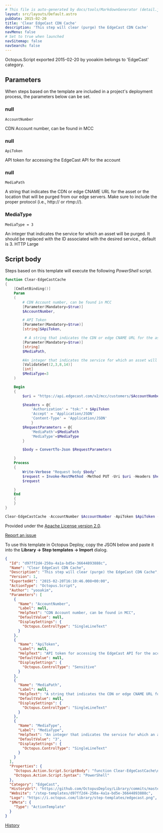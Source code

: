 ```yaml
---
# This file is auto-generated by docs/tools/MarkdownGenerator (detail.js)
layout: src/layouts/Default.astro
pubDate: 2015-02-20
title: 'Clear EdgeCast CDN Cache'
description: 'This step will clear (purge) the EdgeCast CDN Cache'
navMenu: false
# Set to true when launched
navSitemap: false
navSearch: false
---
```


Octopus.Script exported 2015-02-20 by yooakim belongs to 'EdgeCast' category.

## Parameters

When steps based on the template are included in a project's deployment process, the parameters below can be set.


<div class="param">

### null

`AccountNumber`

CDN Account number, can be found in MCC

</div>
        
<div class="param">

### null

`ApiToken`

API token for accessing the EdgeCast API for the account

</div>
        
<div class="param">

### null

`MediaPath`

A string that indicates the CDN or edge CNAME URL for the asset or the location that will be purged from our edge servers. Make sure to include the proper protocol (i.e., http:// or rtmp://).

</div>
        
<div class="param">

### MediaType

`MediaType = 3`

An integer that indicates the service for which an asset will be purged. It should be replaced with the ID associated with the desired service., default is 3. HTTP Large

</div>
        

## Script body

Steps based on this template will execute the following *PowerShell* script.

```powershell
function Clear-EdgeCastCache
{
    [CmdletBinding()]
    Param
    (
        # CDN Account number, can be found in MCC
        [Parameter(Mandatory=$true)]
        $AccountNumber,

        # API Token
        [Parameter(Mandatory=$true)]
        [string]$ApiToken,

         # A string that indicates the CDN or edge CNAME URL for the asset or the location that will be purged from our edge servers. Make sure to include the proper protocol (i.e., http:// or rtmp://).
        [Parameter(Mandatory=$true)]
        [string]
        $MediaPath,

        #An integer that indicates the service for which an asset will be purged. It should be replaced with the ID associated with the desired service., default is 3. HTTP Large
        [ValidateSet(2,3,8,14)]
        [int]
        $MediaType=3
    )

    Begin
    {
        $uri = "https://api.edgecast.com/v2/mcc/customers/$AccountNumber/edge/purge"

        $headers = @{
            'Authorization' = "tok:" + $ApiToken
            'Accept' = 'Application/JSON'
            'Content-Type' = 'Application/JSON'
            }
        $RequestParameters = @{
            'MediaPath'=$MediaPath
            'MediaType'=$MediaType
        }

        $body = ConvertTo-Json $RequestParameters

    }
    Process
    {
        Write-Verbose "Request body $body"
    	$request = Invoke-RestMethod -Method PUT -Uri $uri -Headers $headers -Body $body -DisableKeepAlive
        $request

    }
    End
    {
    }
}

Clear-EdgeCastCache -AccountNumber $AccountNumber -ApiToken $ApiToken -MediaPath $MediaPath -MediaType $MediaType -Verbose

```

Provided under the [Apache License version 2.0](https://github.com/OctopusDeploy/Library/blob/master/LICENSE.txt).

[Report an issue](https://github.com/OctopusDeploy/Library/issues/new?assignees=&labels=&projects=&template=bug-report.yml&title=Issue%20with%20Clear%20EdgeCast%20CDN%20Cache&step-template=Clear%20EdgeCast%20CDN%20Cache)

<div class="get-json">

To use this template in Octopus Deploy, copy the JSON below and paste it into the **Library → Step templates → Import** dialog.

```json
{
  "Id": "d97ff2d4-250a-4a1a-bd5e-36644893888c",
  "Name": "Clear EdgeCast CDN Cache",
  "Description": "This step will clear (purge) the EdgeCast CDN Cache",
  "Version": 1,
  "ExportedAt": "2015-02-20T16:10:46.008+00:00",
  "ActionType": "Octopus.Script",
  "Author": "yooakim",
  "Parameters": [
    {
      "Name": "AccountNumber",
      "Label": null,
      "HelpText": "CDN Account number, can be found in MCC",
      "DefaultValue": null,
      "DisplaySettings": {
        "Octopus.ControlType": "SingleLineText"
      }
    },
    {
      "Name": "ApiToken",
      "Label": null,
      "HelpText": "API token for accessing the EdgeCast API for the account",
      "DefaultValue": null,
      "DisplaySettings": {
        "Octopus.ControlType": "Sensitive"
      }
    },
    {
      "Name": "MediaPath",
      "Label": null,
      "HelpText": "A string that indicates the CDN or edge CNAME URL for the asset or the location that will be purged from our edge servers. Make sure to include the proper protocol (i.e., http:// or rtmp://).",
      "DefaultValue": null,
      "DisplaySettings": {
        "Octopus.ControlType": "SingleLineText"
      }
    },
    {
      "Name": "MediaType",
      "Label": "MediaType",
      "HelpText": "An integer that indicates the service for which an asset will be purged. It should be replaced with the ID associated with the desired service., default is 3. HTTP Large",
      "DefaultValue": "3",
      "DisplaySettings": {
        "Octopus.ControlType": "SingleLineText"
      }
    }
  ],
  "Properties": {
    "Octopus.Action.Script.ScriptBody": "function Clear-EdgeCastCache\n{\n    [CmdletBinding()]\n    Param\n    (\n        # CDN Account number, can be found in MCC\n        [Parameter(Mandatory=$true)]\n        $AccountNumber,\n\n        # API Token\n        [Parameter(Mandatory=$true)]\n        [string]$ApiToken,\n\n         # A string that indicates the CDN or edge CNAME URL for the asset or the location that will be purged from our edge servers. Make sure to include the proper protocol (i.e., http:// or rtmp://).\n        [Parameter(Mandatory=$true)]\n        [string]\n        $MediaPath,\n\n        #An integer that indicates the service for which an asset will be purged. It should be replaced with the ID associated with the desired service., default is 3. HTTP Large\n        [ValidateSet(2,3,8,14)]\n        [int]\n        $MediaType=3\n    )\n\n    Begin\n    {\n        $uri = \"https://api.edgecast.com/v2/mcc/customers/$AccountNumber/edge/purge\"\n\n        $headers = @{\n            'Authorization' = \"tok:\" + $ApiToken\n            'Accept' = 'Application/JSON'\n            'Content-Type' = 'Application/JSON'\n            }\n        $RequestParameters = @{\n            'MediaPath'=$MediaPath\n            'MediaType'=$MediaType\n        }\n\n        $body = ConvertTo-Json $RequestParameters\n\n    }\n    Process\n    {\n        Write-Verbose \"Request body $body\"\n    \t$request = Invoke-RestMethod -Method PUT -Uri $uri -Headers $headers -Body $body -DisableKeepAlive\n        $request\n\n    }\n    End\n    {\n    }\n}\n\nClear-EdgeCastCache -AccountNumber $AccountNumber -ApiToken $ApiToken -MediaPath $MediaPath -MediaType $MediaType -Verbose\n",
    "Octopus.Action.Script.Syntax": "PowerShell"
  },
  "Category": "EdgeCast",
  "HistoryUrl": "https://github.com/OctopusDeploy/Library/commits/master/step-templates//opt/buildagent/work/75443764cd38076d/step-templates/edgecast-cdn-purge.json",
  "Website": "/step-templates/d97ff2d4-250a-4a1a-bd5e-36644893888c",
  "Logo": "https://i.octopus.com/library/step-templates/edgecast.png",
  "$Meta": {
    "Type": "ActionTemplate"
  }
}
```

[History](https://github.com/OctopusDeploy/Library/commits/master/step-templates/https://github.com/OctopusDeploy/Library/commits/master/step-templates//opt/buildagent/work/75443764cd38076d/step-templates/edgecast-cdn-purge.json)

</div>
